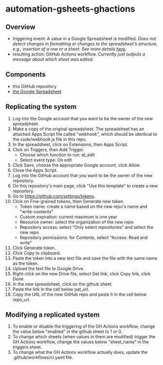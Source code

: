 # automation-gsheets-ghactions

## Overview

- triggering event: A value in a Google Spreadsheet is modified. *Does not detect changes in formatting or changes to the spreadsheet's structure, e.g., insertion of a row or a sheet. See more details [here](https://developers.google.com/apps-script/guides/triggers/installable).*
- resulting action: GitHub Actions workflow. *Currently just outputs a message about which sheet was edited.*
 
## Components

- this GitHub repository
- [the Google Spreadsheet](https://docs.google.com/spreadsheets/d/1bfE9KkzvVl85DhwNV01pfD9y8dGuuH8nI1E-0BsVZu0)

## Replicating the system

1. Log into the Google account that you want to be the owner of the new spreadsheet.
1. Make a copy of the original spreadsheet. The spreadsheet has an attached Apps Script file called "webhook", which should be identical to the code/webhook.js file in this repo.
1. In the spreadsheet, click on Extensions, then Apps Script.
1. Click on Triggers, then Add Trigger.
    - Choose which function to run: at_edit
    - Select event type: On edit
1. Click Save, choose the appropriate Google account, click Allow.
1. Close the Apps Script.
1. Log into the GitHub account that you want to be the owner of the new repository.
1. On this repository's main page, click "Use this template" to create a new repository.
1. Go to https://github.com/settings/tokens.
1. Click on Fine-grained tokens, then Generate new token.
    - Token name: create a name based on the new repo's name and "write-contents"
    - Custom expiration: current maximum is one year
    - Resource owner: select the organization of the new repo
    - Repository access: select "Only select repositories" and select the new repo
    - Repository permissions: for Contents, select "Access: Read and write"
1. Click Generate token.
1. Click Copy to clipboard.
1. Paste the token into a new text file and save the file with the same name as the token.
1. Upload the text file to Google Drive.
1. Right-click on the new Drive file, select Get link, click Copy link, click Done.
1. In the new spreadsheet, click on the github sheet.
1. Paste the link in the cell below pat_url.
1. Copy the URL of the new GitHub repo and paste it in the cell below repo_url.

## Modifying a replicated system
1. To enable or disable the triggering of the GH Actions workflow, change the value below "enabled" in the github sheet to 1 or 0.
1. To change which sheets (when values in them are modified) trigger the GH Actions workflow, change the values below "sheet_name" in the triggers sheet.
1. To change what the GH Actions workflow actually does, update the .github/workflows/ci.yaml file.
